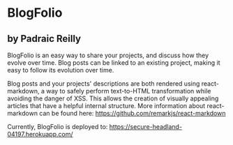# BlogFolio
## by Padraic Reilly

BlogFolio is an easy way to share your projects, and discuss how they evolve over time. Blog posts can be linked to an existing project, making it easy to follow its evolution over time. 

Blog posts and your projects' descriptions are both rendered using react-markdown, a way to safely perform text-to-HTML transformation while avoiding the danger of XSS. This allows the creation of  visually appealing articles that have a helpful internal structure. More information about react-markdown can be found here: https://github.com/remarkjs/react-markdown


Currently, BlogFolio is deployed to:
https://secure-headland-04197.herokuapp.com/
